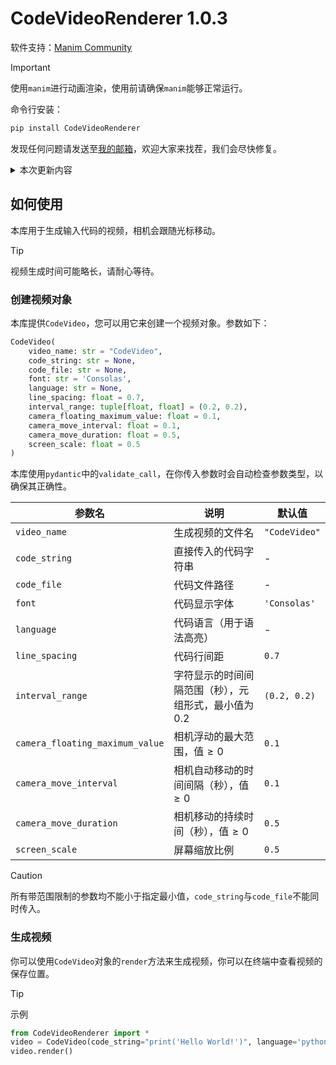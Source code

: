 # CodeVideoRenderer 1.0.3

软件支持：[$`\text{Manim Community}`$
](https://www.manim.community)

> [!IMPORTANT]
> 使用`manim`进行动画渲染，使用前请确保`manim`能够正常运行。

命令行安装：
```bash
pip install CodeVideoRenderer
```

发现任何问题请发送至[我的邮箱](mailto:zhuchongjing_pypi@163.com)，欢迎大家来找茬，我们会尽快修复。

<details>
    <summary>本次更新内容</summary>

<br/>

> **修复**
> - 代码偏移（`manim`自带bug）
> - 换行时相机不及时移动
> - 光标在换行时不在开头停顿
> 
> **更新**
> - 每行代码首尾空白字符不参与动画，以免增加动画时长
> - 当前行背景宽度更改
> - 新增`line_spacing`参数用于更改行距
> 
> **优化**
> - 终端渲染信息
> - 相机移动
</details>

## 如何使用

本库用于生成输入代码的视频，相机会跟随光标移动。

> [!Tip]
> 视频生成时间可能略长，请耐心等待。

### 创建视频对象

本库提供`CodeVideo`，您可以用它来创建一个视频对象。参数如下：

```python
CodeVideo(
    video_name: str = "CodeVideo",
    code_string: str = None,
    code_file: str = None,
    font: str = 'Consolas',
    language: str = None,
    line_spacing: float = 0.7,
    interval_range: tuple[float, float] = (0.2, 0.2),
    camera_floating_maximum_value: float = 0.1,
    camera_move_interval: float = 0.1,
    camera_move_duration: float = 0.5,
    screen_scale: float = 0.5
)
```

本库使用`pydantic`中的`validate_call`，在你传入参数时会自动检查参数类型，以确保其正确性。
    
| 参数名 | 说明 | 默认值 |
| ---- | ---- | ---- |
| `video_name` | 生成视频的文件名 | `"CodeVideo"` |
| `code_string` | 直接传入的代码字符串 | - |
| `code_file` | 代码文件路径 | - |
| `font` | 代码显示字体 | `'Consolas'` |
| `language` | 代码语言（用于语法高亮） | - |
| `line_spacing` | 代码行间距 | `0.7` |
| `interval_range` | 字符显示的时间间隔范围（秒），元组形式，最小值为$`0.2`$ | `(0.2, 0.2)` |
| `camera_floating_maximum_value` | 相机浮动的最大范围，值$`\geqslant 0`$ | `0.1` |
| `camera_move_interval` | 相机自动移动的时间间隔（秒），值$`\geqslant 0`$ | `0.1` |
| `camera_move_duration` | 相机移动的持续时间（秒），值$`\geqslant 0`$ | `0.5` |
| `screen_scale` | 屏幕缩放比例 | `0.5` |

> [!CAUTION]
> 所有带范围限制的参数均不能小于指定最小值，`code_string`与`code_file`不能同时传入。 

### 生成视频
你可以使用`CodeVideo`对象的`render`方法来生成视频，你可以在终端中查看视频的保存位置。

> [!TIP]
> 示例
> ```python
> from CodeVideoRenderer import *
> video = CodeVideo(code_string="print('Hello World!')", language='python')
> video.render()
> ```
